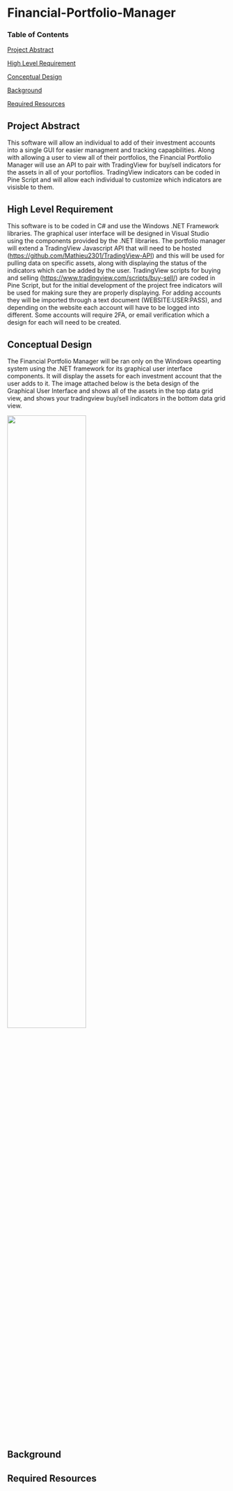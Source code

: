 # Financial-Portfolio-Manager

### Table of Contents

[ Project Abstract ](#abstract)

[ High Level Requirement ](#high-level)

[ Conceptual Design ](#design)

[ Background ](#background)

[ Required Resources ](#resources)



<a name="abstract"></a>
## Project Abstract
This software will allow an individual to add of their investment accounts into a single GUI for easier managment and tracking capapbilities.  Along with allowing a user to view all of their portfolios, the Financial Portfolio Manager will use an API to pair with TradingView for buy/sell indicators for the assets in all of your portoflios. TradingView indicators can be coded in Pine Script and will allow each individual to customize which indicators are visisble to them. 

<a name="high-level"></a>
## High Level Requirement
This software is to be coded in C# and use the Windows .NET Framework libraries.  The graphical user interface will be designed in Visual Studio using the components provided by the .NET libraries.  The portfolio manager will extend a TradingView Javascript API that will need to be hosted (https://github.com/Mathieu2301/TradingView-API) and this will be used for pulling data on specific assets, along with displaying the status of the indicators which can be added by the user.  TradingView scripts for buying and selling (https://www.tradingview.com/scripts/buy-sell/) are coded in Pine Script, but for the initial development of the project free indicators will be used for making sure they are properly displaying.  For adding accounts they will be imported through a text document (WEBSITE:USER:PASS), and depending on the website each account will have to be logged into different.  Some accounts will require 2FA, or email verification which a design for each will need to be created.  

<a name="design"></a>
## Conceptual Design
The Financial Portfolio Manager will be ran only on the Windows opearting system using the .NET framework for its graphical user interface components.  It will display the assets for each investment account that the user adds to it.  The image attached below is the beta design of the Graphical User Interface and shows all of the assets in the top data grid view, and shows your tradingview buy/sell indicators in the bottom data grid view.  


<img src="https://i.imgur.com/QxRU2II.png" width="60%">


<a name="background"></a>
## Background

<a name="resources"></a>
## Required Resources
